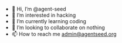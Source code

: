- 👋 Hi, I’m @agent-seed
- 👀 I’m interested in hacking
- 🌱 I’m currently learning coding
- 💞️ I’m looking to collaborate on nothing
- 📫 How to reach me admin@agentseed.org

<!---
agent-seed/agent-seed is a ✨ special ✨ repository because its `README.md` (this file) appears on your GitHub profile.
You can click the Preview link to take a look at your changes.
--->
